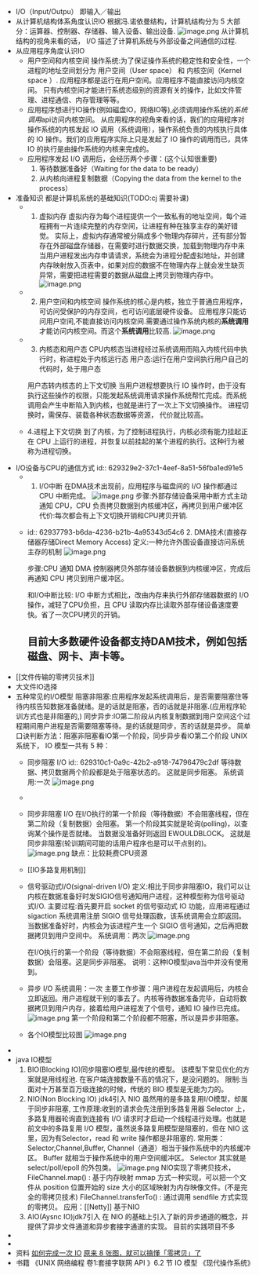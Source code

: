 - I/O（Input/Outpu） 即输入／输出
- 从计算机结构体系角度认识IO
  根据冯.诺依曼结构，计算机结构分为 5 大部分：运算器、控制器、存储器、输入设备、输出设备.
  ![image.png](../assets/image_1653804633725_0.png) 
  从计算机结构的视角来看的话， I/O 描述了计算机系统与外部设备之间通信的过程.
- 从应用程序角度认识IO
	- 用户空间和内核空间
	  操作系统:为了保证操作系统的稳定性和安全性，一个进程的地址空间划分为 用户空间（User space） 和 内核空间（Kernel space ）.
	  应用程序都是运行在用户空间。应用程序不能直接访问内核空间。
	  只有内核空间才能进行系统态级别的资源有关的操作，比如文件管理、进程通信、内存管理等等。
	- 应用程序想进行IO操作(例如磁盘IO，网络IO等),必须调用操作系统的*系统调用*api访问内核空间。
	  从应用程序的视角来看的话，我们的应用程序对操作系统的内核发起 IO 调用（系统调用），操作系统负责的内核执行具体的 IO 操作。我们的应用程序实际上只是发起了 IO 操作的调用而已，具体 IO 的执行是由操作系统的内核来完成的。
	- 应用程序发起 I/O 调用后，会经历两个步骤：(这个认知很重要)
	  1. 等待数据准备好（Waiting for the data to be ready）
	  2. 从内核向进程复制数据（Copying the data from the kernel to the process）
- 准备知识
  都是计算机系统的基础知识(TODO:cj 需要补课)
	- 1. 虚拟内存
	  虚拟内存为每个进程提供一个一致私有的地址空间，每个进程拥有一片连续完整的内存空间，让进程有种在独享主存的美好错觉。
	  实际上，虚拟内存通常被分隔成多个物理内存碎片，还有部分暂存在外部磁盘存储器，在需要时进行数据交换，加载到物理内存中来
	  当用户进程发出内存申请请求，系统会为进程分配虚拟地址，并创建内存映射放入页表中，如果对应的数据不在物理内存上就会发生缺页异常，需要把进程需要的数据从磁盘上拷贝到物理内存中。
	  ![image.png](../assets/image_1653807210194_0.png)
	- 2. 用户空间和内核空间
	  操作系统的核心是内核，独立于普通应用程序，可访问受保护的内存空间，也可访问底层硬件设备。 
	  应用程序只能访问用户空间,不能直接访问内核空间.需要通过操作系统内核的**系统调用**才能访问内核空间。而这个**系统调用**比较高.
	  ![image.png](../assets/image_1653807823131_0.png)
	- 3. 内核态和用户态
	  CPU内核态当进程经过系统调用而陷入内核代码中执行时，称进程处于内核运行态
	  用户态:运行在用户空间执行用户自己的代码时，处于用户态
	  
	  用户态转内核态的上下文切换
	  当用户进程想要执行 IO 操作时，由于没有执行这些操作的权限，只能发起系统调用请求操作系统帮忙完成。而系统调用会产生中断陷入到内核，也就是进行了一次上下文切换操作。
	  进程切换时，需保存、装载各种状态数据等资源， 代价就比较高。
	- 4.进程上下文切换
	  到了内核，为了控制进程执行，内核必须有能力挂起正在 CPU 上运行的进程，并恢复以前挂起的某个进程的执行。这种行为被称为进程切换。
- I/O设备与CPU的通信方式
  id:: 629329e2-37c1-4eef-8a51-56fba1ed91e5
	- 1. I/O中断
	  在DMA技术出现前，应用程序与磁盘间的 I/O 操作都通过 CPU 中断完成。
	  ![image.png](../assets/image_1653811901564_0.png) 
	  步骤:外部存储设备采用中断方式主动通知 CPU，CPU 负责拷贝数据到内核缓冲区，再拷贝到用户缓冲区
	  代价:每次都会有上下文切换开销和CPU拷贝开销.
	- id:: 62937793-b6da-4236-b21b-4a95343d54c6
	  2. DMA技术(直接存储器存储Direct Memory Access)
	  定义:一种允许外围设备直接访问系统主存的机制
	  ![image.png](../assets/image_1653812462739_0.png)
	  
	  步骤:CPU 通知 DMA 控制器拷贝外部存储设备数据到内核缓冲区，完成后再通知 CPU 拷贝到用户缓冲区。
	  
	  和I/O中断比较: I/O 中断方式相比，改由内存来执行外部存储器数据的 I/O 操作，减轻了CPU负担，且 CPU 读取内存比读取外部存储设备速度要快。省了一次CPU拷贝的开销。
	  
	  目前大多数硬件设备都支持DAM技术，例如包括磁盘、网卡、声卡等。
		-
- [[文件传输的零拷贝技术]]
- 大文件IO选择
- 五种常见的I/O模型
  阻塞非阻塞:应用程序发起系统调用后，是否需要阻塞住等待内核告知数据准备就绪。是的话就是阻塞，否的话就是非阻塞.(应用程序轮训方式也是非阻塞的,)
  同步异步:IO第二阶段从内核复制数据到用户空间这个过程期间用户进程是否需要阻塞等待。是的话就是同步，否的话就是异步。
  简单口诀判断方法：阻塞非阻塞看IO第一个阶段，同步异步看IO第二个阶段
  UNIX 系统下， IO 模型一共有 5 种：
	- 同步阻塞 I/O
	  id:: 629310c1-0a9c-42b2-a918-74796479c2df
	  等待数据、拷贝数据两个阶段都是处于阻塞状态的。 这就是同步阻塞。
	  系统调用:一次
	  ![image.png](../assets/image_1653808652432_0.png)
	-
	- 同步非阻塞 I/O
	  在I/O执行的第一个阶段（等待数据）不会阻塞线程，但在第二阶段（复制数据）会阻塞。
	  第一个阶段其实就是轮询(polling)，以查询某个操作是否就绪。
	  当数据没准备好则返回 EWOULDBLOCK。
	  这就是同步非阻塞(轮训期间可能的话用户程序也是可以干点别的)。
	  ![image.png](../assets/image_1653810205054_0.png)
	  缺点：比较耗费CPU资源
	- [[IO多路复用机制]]
	- 信号驱动式I/O(signal-driven I/O)
	  定义:相比于同步非阻塞IO，我们可以让内核在数据准备好时发SIGIO信号通知用户进程，这种模型称为信号驱动式I/O.
	  主要过程:首先要开启 socket 的信号驱动式 IO 功能，应用进程通过 sigaction 系统调用注册 SIGIO 信号处理函数，该系统调用会立即返回。当数据准备好时，内核会为该进程产生一个 SIGIO 信号通知，之后再把数据拷贝到用户空间中。
	  系统调用：两次
	  ![image.png](../assets/image_1653811191681_0.png)
	  
	  在I/O执行的第一个阶段（等待数据）不会阻塞线程，但在第二阶段（复制数据）会阻塞。这是同步非阻塞。
	  说明：这种IO模型java当中并没有使用到。
	- 异步 I/O
	  系统调用：一次
	  主要工作步骤：用户进程在发起调用后，内核会立即返回。用户进程就干别的事去了。内核等待数据准备完毕，自动将数据拷贝到用户内存，接着给用户进程发了个信号，通知 IO 操作已完成。
	  ![image.png](../assets/image_1653825588488_0.png)
	  第一个阶段和第二个阶段都不阻塞，所以是异步非阻塞。
	- 各个IO模型比较图
	  ![image.png](../assets/image_1653825732794_0.png)
-
- java IO模型
  1. BIO(Blocking IO)同步阻塞IO模型,最传统的模型。
  该模型下常见优化的方案就是用线程池.
  在客户端连接数量不高的情况下，是没问题的。
  限制:当面对十万甚至百万级连接的时候，传统的 BIO 模型是无能为力的。
  2. NIO(Non Blocking IO) jdk4引入
  NIO 虽然用的是多路复用I/O模型，却属于同步非阻塞,
  工作原理:收到的请求会先注册到多路复用器 Selector 上，多路复用器轮询直到连接有 I/O 请求时才启动一个线程进行处理。也就是前文中的多路复用 I/O 模型，虽然说多路复用模型是阻塞的，但在 NIO 这里，因为有Selector，read 和 write 操作都是非阻塞的.
  常用类：Selector,Channel,Buffer,
  Channel（通道）相当于操作系统中的内核缓冲区。
  Buffer 就相当于操作系统中的用户空间缓冲区。
  Selector 其实就是 select/poll/epoll 的外包类。
  ![image.png](../assets/image_1653829162081_0.png) 
  NIO实现了零拷贝技术，
  FileChannel.map() : 基于内存映射 mmap 方式一种实现，可以把一个文件从 position 位置开始的 size 大小的区域映射为内存映像文件。(不是完全的零拷贝技术)
  FileChannel.transferTo() : 通过调用 sendfile 方式实现的零拷贝。
  应用：[[Netty]] 基于NIO
  3. AIO(Aysnc IO)jdk7引入
  在 NIO 的基础上引入了新的异步通道的概念，并提供了异步文件通道和异步套接字通道的实现。
  目前的实践项目不多
-
-
- 资料
  [如何完成一次 IO](https://llc687.top/126.html)
  [原来 8 张图，就可以搞懂「零拷贝」了](https://www.cnblogs.com/xiaolincoding/p/13719610.html)
- 书籍
  《UNIX 网络编程 卷1:套接字联网 API 》6.2 节 IO 模型
  《现代操作系统》
